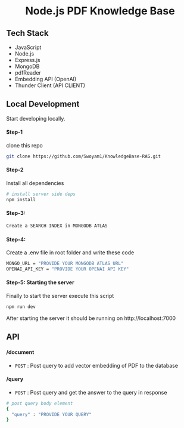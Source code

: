 <h1 align="center">Node.js PDF Knowledge Base</h1>

## Tech Stack

- JavaScript
- Node.js
- Express.js
- MongoDB
- pdfReader
- Embedding API (OpenAI)
- Thunder Client (API CLIENT)

## Local Development

Start developing locally.

#### Step-1

clone this repo

```sh
git clone https://github.com/Swoyam1/KnowledgeBase-RAG.git
```

#### Step-2

Install all dependencies

```sh
# install server side deps
npm install
```

#### Step-3: 

```sh
Create a SEARCH INDEX in MONGODB ATLAS
```

#### Step-4: 

Create a .env file in root folder and write these code

```sh
MONGO_URL = "PROVIDE YOUR MONGODB ATLAS URL"
OPENAI_API_KEY = "PROVIDE YOUR OPENAI API KEY"
```

#### Step-5: Starting the server

Finally to start the server execute this script

```sh
npm run dev
```
After starting the server it should be running on http://localhost:7000


## API

#### /document
* `POST` : Post query to add vector embedding of PDF to the database

#### /query
* `POST` : Post query and get the answer to the query in response
```sh
# post query body element
{
  "query" : "PROVIDE YOUR QUERY"
}
```
<br />
